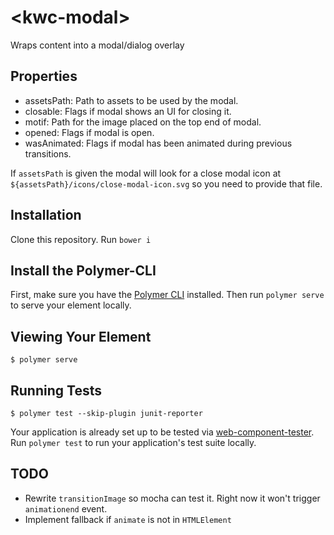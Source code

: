 # \<kwc-modal\>

Wraps content into a modal/dialog overlay

## Properties
 * assetsPath: Path to assets to be used by the modal.
 * closable: Flags if modal shows an UI for closing it.
 * motif: Path for the image placed on the top end of modal.
 * opened: Flags if modal is open.
 * wasAnimated: Flags if modal has been animated during previous transitions.

 If `assetsPath` is given the modal will look for a close modal icon at `${assetsPath}/icons/close-modal-icon.svg` so you need to provide that file.

## Installation
Clone this repository.
Run `bower i`

## Install the Polymer-CLI

First, make sure you have the [Polymer CLI](https://www.npmjs.com/package/polymer-cli) installed. Then run `polymer serve` to serve your element locally.

## Viewing Your Element

```
$ polymer serve
```

## Running Tests

```
$ polymer test --skip-plugin junit-reporter
```

Your application is already set up to be tested via [web-component-tester](https://github.com/Polymer/web-component-tester). Run `polymer test` to run your application's test suite locally.

## TODO
- Rewrite `transitionImage` so mocha can test it. Right now it won't trigger `animationend` event.
- Implement fallback if `animate` is not in `HTMLElement`
